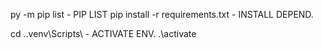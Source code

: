 py -m pip list - PIP LIST
pip install -r requirements.txt - INSTALL DEPEND.

cd .\.venv\Scripts\ - ACTIVATE ENV.
.\activate
